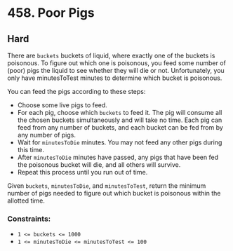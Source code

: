 # 458. Poor Pigs

## Hard

There are `buckets` buckets of liquid, where exactly one of the buckets is poisonous. To figure out which one is
poisonous, you feed some number of (poor) pigs the liquid to see whether they will die or not. Unfortunately, you only
have minutesToTest minutes to determine which bucket is poisonous.

You can feed the pigs according to these steps:

- Choose some live pigs to feed.
- For each pig, choose which `buckets` to feed it. The pig will consume all the chosen buckets simultaneously and will
  take no time. Each pig can feed from any number of buckets, and each bucket can be fed from by any number of pigs.
- Wait for `minutesToDie` minutes. You may not feed any other pigs during this time.
- After `minutesToDie` minutes have passed, any pigs that have been fed the poisonous bucket will die, and all others
  will survive.
- Repeat this process until you run out of time.

Given `buckets`, `minutesToDie`, and `minutesToTest`, return the minimum number of pigs needed to figure out which
bucket is poisonous within the allotted time.

### Constraints:

- `1 <= buckets <= 1000`
- `1 <= minutesToDie <= minutesToTest <= 100`
